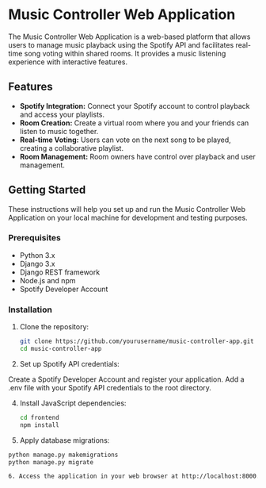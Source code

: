 # Music Controller Web Application

The Music Controller Web Application is a web-based platform that allows users to manage music playback using the Spotify API and facilitates real-time song voting within shared rooms. It provides a music listening experience with interactive features.

## Features

- **Spotify Integration:** Connect your Spotify account to control playback and access your playlists.
- **Room Creation:** Create a virtual room where you and your friends can listen to music together.
- **Real-time Voting:** Users can vote on the next song to be played, creating a collaborative playlist.
- **Room Management:** Room owners have control over playback and user management.

## Getting Started

These instructions will help you set up and run the Music Controller Web Application on your local machine for development and testing purposes. 

### Prerequisites

- Python 3.x
- Django 3.x
- Django REST framework
- Node.js and npm
- Spotify Developer Account

### Installation

1. Clone the repository:

   ```bash
   git clone https://github.com/yourusername/music-controller-app.git
   cd music-controller-app

2. Set up Spotify API credentials:

  Create a Spotify Developer Account and register your application.
  Add a .env file with your Spotify API credentials to the root directory.

4. Install JavaScript dependencies:

   ```bash
   cd frontend
   npm install

5. Apply database migrations:

  ```bash
  python manage.py makemigrations
  python manage.py migrate

6. Access the application in your web browser at http://localhost:8000.
